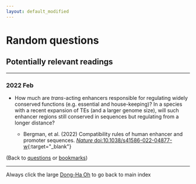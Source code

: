 ```yaml
---
layout: default_modified
---
```


# Random questions

## Potentially relevant readings
___

### 2022 Feb

- How much are _trans_-acting enhancers responsible for regulating widely conserved functions (e.g. essential and house-keeping)? In a species with a recent expansion of TEs (and a larger genome size), will such enhancer regions still conserved in sequences but regulating from a longer distance? 

	- Bergman, et al. (2022) Compatibility rules of human enhancer and promoter sequences. [_Nature_ doi:10.1038/s41586-022-04877-w](https://doi.org/10.1038/s41586-022-04877-w){:target="_blank"}


(Back to [questions](random.md) or [bookmarks](bookmarks.md))

___
Always click the large [Dong-Ha Oh](index.md) to go back to main index
